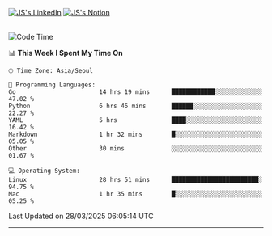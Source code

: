
[![JS's LinkedIn](https://img.shields.io/badge/LinkedIn-blue?style=for-the-badge&logo=linkedin)](https://www.linkedin.com/in/jaeseung-lee-5a2a32139/) 
[![JS's Notion](https://img.shields.io/badge/Notion-black?style=for-the-badge&logo=notion)](https://bit.ly/ljswiki1) <br><br>
<!-- ![JS's GitHub stats](https://github-readme-stats-lemon-five.vercel.app/api?username=tkxkd0159&hide=contribs,prs,stars,issues&show_icons=true&theme=react&include_all_commits=true)   -->
<!-- ![Top Langs](https://github-readme-stats-lemon-five.vercel.app/api/top-langs/?username=tkxkd0159&layout=compact&hide=jupyter%20notebook,scss,html,css&langs_count=10)  -->


<!--START_SECTION:waka-->
![Code Time](http://img.shields.io/badge/Code%20Time-3%2C571%20hrs%2046%20mins-blue)

📊 **This Week I Spent My Time On** 

```text
🕑︎ Time Zone: Asia/Seoul

💬 Programming Languages: 
Go                       14 hrs 19 mins      ████████████░░░░░░░░░░░░░   47.02 % 
Python                   6 hrs 46 mins       ██████░░░░░░░░░░░░░░░░░░░   22.27 % 
YAML                     5 hrs               ████░░░░░░░░░░░░░░░░░░░░░   16.42 % 
Markdown                 1 hr 32 mins        █░░░░░░░░░░░░░░░░░░░░░░░░   05.05 % 
Other                    30 mins             ░░░░░░░░░░░░░░░░░░░░░░░░░   01.67 % 

💻 Operating System: 
Linux                    28 hrs 51 mins      ████████████████████████░   94.75 % 
Mac                      1 hr 35 mins        █░░░░░░░░░░░░░░░░░░░░░░░░   05.25 % 
```


 Last Updated on 28/03/2025 06:05:14 UTC
<!--END_SECTION:waka-->

---
<!---
<a href="https://github.com/tkxkd0159/books">
  <img align="center" src="https://github-readme-stats-lemon-five.vercel.app/api/pin/?username=tkxkd0159&repo=books&theme=react" />
</a>
-->

<!---
- 🔭 I’m currently working on ...
- 🌱 I’m currently learning blockchain and distributed network
- 👯 I’m looking to collaborate on ...
- 🤔 I’m looking for help with ...
- 💬 Ask me about ...
- 📫 How to reach me: ...
- 😄 Pronouns: ...
- ⚡ Fun fact: ...
-->
